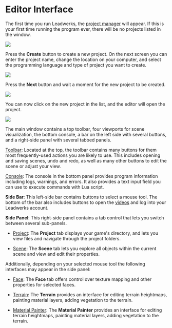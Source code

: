 # Editor Interface
 
The first time you run Leadwerks, the [project manager](projectmanager.md) will appear. If this is your first time running the program ever, there will be no projects listed in the window.

![](https://github.com/UltraEngine/Documentation/blob/master/Images/startup.png?raw=true)

Press the **Create** button to create a new project. On the next screen you can enter the project name, change the location on your computer, and select the programming language and type of project you want to create.

![](https://github.com/UltraEngine/Documentation/blob/master/Images/newproject.png?raw=true)

Press the **Next** button and wait a moment for the new project to be created.

![](https://github.com/UltraEngine/Documentation/blob/master/Images/newproject2.png?raw=true)

You can now click on the new project in the list, and the editor will open the project.

![](https://github.com/UltraEngine/Documentation/blob/master/Images/defaultview.png?raw=true)

The main window contains a top toolbar, four viewports for scene visualization, the bottom console, a bar on the left side with several buttons, and a right-side panel with several tabbed panels.

[Toolbar](toolbar.md): Located at the top, the toolbar contains many buttons for them most frequently-used actions you are likely to use. This includes opening and saving scenes, undo and redo, as well as many other buttons to edit the scene or adjust your view.

[Console](console.md): The console in the bottom panel provides program information including logs, warnings, and errors. It also provides a text input field you can use to execute commands with Lua script.

**Side Bar**: This left-side bar contains buttons to select a mouse tool. The bottom of the bar also includes buttons to open the [videos](videos.md) and log into your Leadwerks account.

**Side Panel**: This right-side panel contains a tab control that lets you switch between several sub-panels.

- [Project](assetbrowser.md): The **Project** tab displays your game's directory, and lets you view files and navigate through the project folders.

- [Scene](mapbrowser.md): The **Scene** tab lets you explore all objects within the current scene and view and edit their properties.

Additionally, depending on your selected mouse tool the following interfaces may appear in the side panel:

- [Face](facepanel.md): The **Face** tab offers control over texture mapping and other properties for selected faces.

- [Terrain](terrainpanel.md): The **Terrain** provides an interface for editing terrain heightmaps, painting material layers, adding vegetation to the terrain.

- [Material Painter](materialpainter.md): The **Material Painter** provides an interface for editing terrain heightmaps, painting material layers, adding vegetation to the terrain.
